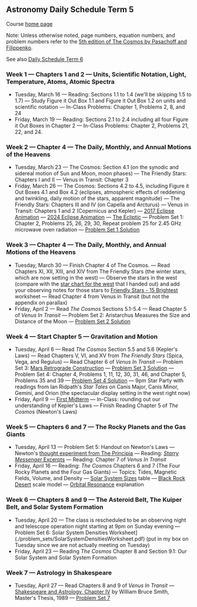 ## Astronomy Daily Schedule Term 5

Course [home page](./)

Note: Unless otherwise noted, page numbers, equation numbers, and problem numbers refer to the [5th edition of The Cosmos by Pasachoff and Filippenko](https://www.amazon.com/Cosmos-Astronomy-New-Millennium/dp/1108431380).

See also [Daily Schedule Term 6](./daily_schedule_term_6.md)

### Week 1 &mdash; Chapters 1 and 2 &mdash; Units, Scientific Notation, Light, Temperature, Atoms, Atomic Spectra

* Tuesday, March 16 &mdash; Reading: Sections 1.1 to 1.4 (we'll be skipping 1.5 to 1.7) &mdash; Study Figure it Out Box 1.1 and Figure it Out Box 1.2 on units and scientific notation &mdash; In-Class Problems: Chapter 1, Problems 2, 8, and 24
* Friday, March 19 &mdash; Reading: Sections 2.1 to 2.4 including all four Figure it Out Boxes in Chapter 2 &mdash; In-Class Problems: Chapter 2, Problems 21, 22, and 24.

### Week 2 &mdash; Chapter 4 &mdash; The Daily, Monthly, and Annual Motions of the Heavens

* Tuesday, March 23 &mdash; The Cosmos: Section 4.1 (on the synodic and sidereal motion of Sun and Moon, moon phases) &mdash; The Friendly Stars: Chapters I and II &mdash; Venus in Transit: Chapter 3
* Friday, March 26 &mdash; The Cosmos: Sections 4.2 to 4.5, including Figure it Out Boxes 4.1 and Box 4.2 (eclipses, atmospheric effects of reddening and twinkling, daily motion of the stars, apparent magnitude)  &mdash; The Friendly Stars: Chapters III and IV (on Capella and Arcturus) &mdash; Venus in Transit: Chapters 1 and 2 (Copernicus and Kepler) &mdash; [2017 Eclipse Animation](https://youtu.be/yKFPL9xBe_U) &mdash; [2024 Eclipse Animation](https://eclipse.gsfc.nasa.gov/SEpath/SEpath2001/SE2024Apr08Tpath.html) &mdash; [The Ecliptic](https://youtu.be/eeQwYrfmvoQ) &mdash; Problem Set 1: Chapter 2, Problems 25, 26, 29, 30, Repeat problem 25 for 2.45 GHz microwave oven radiation &mdash; [Problem Set 1 Solution](./problem_sets/Astro-PS01.pdf)

### Week 3 &mdash; Chapter 4 &mdash; The Daily, Monthly, and Annual Motions of the Heavens

* Tuesday, March 30 &mdash; Finish Chapter 4 of The Cosmos. &mdash; Read Chapters XI, XII, XIII, and XIV from The Friendly Stars (the winter stars, which are now setting in the west) &mdash; Observe the stars in the west (compare with the [star chart for the west](./resources/StarChartWest-2021-03-26.png) that I handed out) and add your observing notes for those stars to [Friendly Stars - 15 Brightest](./resources/FriendlyStars-15Brightest.pdf) worksheet &mdash; Read Chapter 4 from Venus in Transit (but not the appendix on parallax)
* Friday, April 2 &mdash; Read *The Cosmos* Sections 5.1-5.4 &mdash; Read Chapter 5 of *Venus In Transit* &mdash; Problem Set 2: Aristarchus Measures the Size and Distance of the Moon &mdash; [Problem Set 2 Solution](./problem_sets/Astro-PS02.pdf)

### Week 4 &mdash; Start Chapter 5 &mdash; Gravitation and Motion

* Tuesday, April 6 &mdash; Read *The Cosmos* Section 5.5 and 5.6 (Kepler's Laws) &mdash; Read Chapters V, VI, and XV from *The Friendly Stars* (Spica, Vega, and Regulus) &mdash; Read Chapter 6 of *Venus In Transit* &mdash; Problem Set 3: [Mars Retrograde Construction](./resources/MarsRetrogradeConstruction-2021-04-02.pdf) &mdash; [Problem Set 3 Solution](./problem_sets/Astro-PS03.pdf) &mdash; Problem Set 4: Chapter 4, Problems 1, 11, 12, 30, 31, 46, and Chapter 5, Problems 35 and 39 &mdash; [Problem Set 4 Solution](./problem_sets/Astro-PS04.pdf) &mdash; 9pm Star Party with readings from Ian Ridpath's *Star Tales* on Canis Major, Canis Minor, Gemini, and Orion (the spectacular display setting in the west right now)
* Friday, April 9 &mdash; [First Midterm](./exams/M1.pdf) &mdash; In-Class: rounding out our understanding of Kepler's Laws &mdash; Finish Reading Chapter 5 of *The Cosmos* (Newton's Laws)

### Week 5 &mdash; Chapters 6 and 7 &mdash; The Rocky Planets and the Gas Giants

* Tuesday, April 13 &mdash; Problem Set 5: Handout on Newton's Laws &mdash; Newton's [thought experiment from The Principia](./resources/PrincipiaDiagram.jpeg) &mdash; Reading: [*Starry Messenger* Excerpts](./resources/StarryMessengerExcerpts.pdf) &mdash; Reading: Chapter 7 of *Venus In Transit*
* Friday, April 16 &mdash; Reading: *The Cosmos* Chapters 6 and 7 (The Four Rocky Planets and the Four Gas Giants) &mdash; Topics: Tides, Magnetic Fields, Volume, and Density &mdash; [Solar System Sizes](./resources/SolarSystemSizes.pdf) table &mdash; [Black Rock Desert](https://vimeo.com/139407849) scale model &mdash; [Orbital Resonance](https://youtu.be/Qyn64b4LNJ0) explanation

### Week 6 &mdash; Chapters 8 and 9 &mdash; The Asteroid Belt, The Kuiper Belt, and Solar System Formation

* Tuesday, April 20 &mdash; The class is rescheduled to be an observing night and telescope operation night starting at 9pm on Sunday evening &mdash; Problem Set 6: Solar System Densities Worksheet](./problem_sets/SolarSystemDensitiesWorksheet.pdf) (put in my box on Tuesday since we are not actually meeting on Tuesday)
* Friday, April 23 &mdash; Reading *The Cosmos* Chapter 8 and Section 9.1: Our Solar System and Solar System Formation

### Week 7 &mdash; Astrology in Shakespeare

* Tuesday, April 27 &mdash;  Read Chapters 8 and 9 of *Venus In Transit* &mdash; [Shakespeare and Astrology, Chapter IV](https://scholarship.richmond.edu/cgi/viewcontent.cgi?article=2094&context=masters-theses) by William Bruce Smith, Master's Thesis, 1989 &mdash; [Problem Set 7](./problem_sets/Astro-PS07.pdf)
